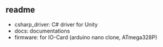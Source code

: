## readme

* csharp_driver: C# driver for Unity
* docs: documentations
* firmware: for IO-Card (arduino nano clone, ATmega328P)
